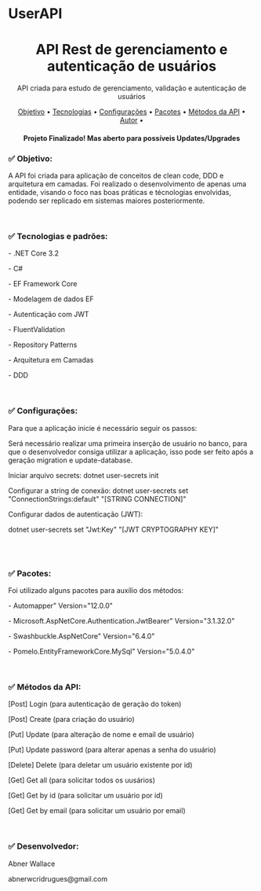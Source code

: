 # UserAPI

<h1 align="center">API Rest de gerenciamento e autenticação de usuários</h1>

<p align="center">API criada para estudo de gerenciamento, validação e autenticação de usuários</p>

<p align="center" height="400" width="400">
 <a href="#objetivo">Objetivo</a> •
 <a href="#tecnologias">Tecnologias</a> •
 <a href="#config">Configurações</a> •
 <a href="#pacotes">Pacotes</a> •
 <a href="#metodos">Métodos da API</a> •
 <a href="#autor">Autor</a> •
</p>

<h4 align="center"> 
	  Projeto Finalizado! Mas aberto para possíveis Updates/Upgrades 
</h4>

<h3 id="objetivo">✅ Objetivo:</h3>
<p>A API foi criada para aplicação de conceitos de clean code, DDD e arquitetura em camadas. Foi realizado o desenvolvimento de apenas uma entidade, visando o foco nas boas práticas e técnologias envolvidas, podendo ser replicado em sistemas maiores posteriormente.</p>
<br/>
<h3 id="tecnologias">✅ Tecnologias e padrões:</h3>
<p>- .NET Core 3.2 </p>
<p>- C# </p>
<p>- EF Framework Core</p>
<p>- Modelagem de dados EF </p>
<p>- Autenticação com JWT </p>
<p>- FluentValidation </p>
<p>- Repository Patterns </p>
<p>- Arquitetura em Camadas </p>
<p>- DDD </p>
<br/>
<h3 id="config">✅ Configurações:</h3>
Para que a aplicação inicie é necessário seguir os passos:
<br/>
<p>Será necessário realizar uma primeira inserção de usuário no banco, para que o desenvolvedor consiga utilizar a aplicação, isso pode ser feito após a geração migration e update-database.</p>
<p>Iniciar arquivo secrets: dotnet user-secrets init</p>
<p>Configurar a string de conexão: dotnet user-secrets set "ConnectionStrings:default" "[STRING CONNECTION]"</p>
<p>Configurar dados de autenticação (JWT): </p>
<p>dotnet user-secrets set "Jwt:Key" "[JWT CRYPTOGRAPHY KEY]"</p>
<br/>
<br/>
<h3 id="pacotes">✅ Pacotes:</h3>
Foi utilizado alguns pacotes para auxílio dos métodos:
<p>- Automapper" Version="12.0.0"</p>
<p>- Microsoft.AspNetCore.Authentication.JwtBearer" Version="3.1.32.0" </p>
<p>- Swashbuckle.AspNetCore" Version="6.4.0" </p>
<p>- Pomelo.EntityFrameworkCore.MySql" Version="5.0.4.0"</p>
<br/>
<h3 id="metodos">✅ Métodos da API:</h3>
<p>[Post] Login (para autenticação de geração do token)</p>
<p>[Post] Create (para criação do usuário)</p>
<p>[Put] Update (para alteração de nome e email de usuário)</p>
<p>[Put] Update password (para alterar apenas a senha do usuário)</p>
<p>[Delete] Delete (para deletar um usuário existente por id)</p>
<p>[Get] Get all (para solicitar todos os uusários)</p>
<p>[Get] Get by id (para solicitar um usuário por id)</p>
<p>[Get] Get by email (para solicitar um usuário por email)</p>
<br/>
<h3 id="autor">✅ Desenvolvedor:</h3>
 <p>Abner Wallace</p>
 <p>abnerwcridrugues@gmail.com</p>
